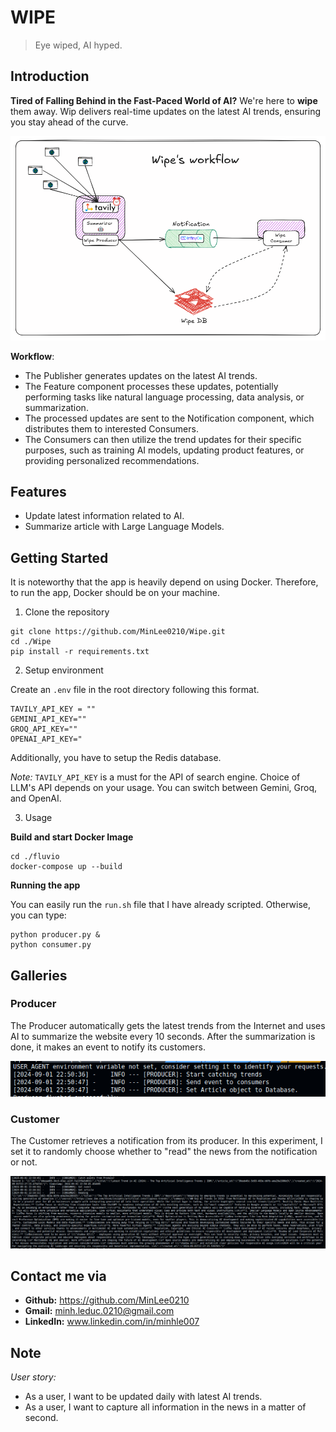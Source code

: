 # WIPE 

> Eye wiped, AI hyped. 

## Introduction

**Tired of Falling Behind in the Fast-Paced World of AI?** We're here to **wipe** them away. Wip delivers real-time updates on the latest AI trends, ensuring you stay ahead of the curve.

![](./asset/wipe_pipe.png)

**Workflow**:

+ The Publisher generates updates on the latest AI trends.
+ The Feature component processes these updates, potentially performing tasks like natural language processing, data analysis, or summarization.
+ The processed updates are sent to the Notification component, which distributes them to interested Consumers.
+ The Consumers can then utilize the trend updates for their specific purposes, such as training AI models, updating product features, or providing personalized recommendations.

## Features

- Update latest information related to AI. 
- Summarize article with Large Language Models.


## Getting Started

It is noteworthy that the app is heavily depend on using Docker. Therefore, to run the app, Docker should be on your machine.

1. Clone the repository

```
git clone https://github.com/MinLee0210/Wipe.git
cd ./Wipe
pip install -r requirements.txt
```

2. Setup environment

Create an `.env` file in the root directory following this format. 

```
TAVILY_API_KEY = ""
GEMINI_API_KEY=""  
GROQ_API_KEY=""
OPENAI_API_KEY="
```

Additionally, you have to setup the Redis database. 

_Note:_ `TAVILY_API_KEY` is a must for the API of search engine. Choice of LLM's API depends on your usage. You can switch between Gemini, Groq, and OpenAI. 


3. Usage

**Build and start Docker Image**
```
cd ./fluvio
docker-compose up --build
```

**Running the app**

You can easily run the `run.sh` file that I have already scripted. Otherwise, you can type: 

```
python producer.py &
python consumer.py
```

## Galleries

### Producer

The Producer automatically gets the latest trends from the Internet and uses AI to summarize the website every 10 seconds. After the summarization is done, it makes an event to notify its customers.

![](./asset/wipe_pub.png)

### Customer

The Customer retrieves a notification from its producer. In this experiment, I set it to randomly choose whether to "read" the news from the notification or not.

![](./asset/wipe_sub.png)


## Contact me via

+ **Github:** https://github.com/MinLee0210
+ **Gmail:** minh.leduc.0210@gmail.com
+ **LinkedIn:** www.linkedin.com/in/minhle007


## Note

_User story:_ 

+ As a user, I want to be updated daily with latest AI trends.
+ As a user, I want to capture all information in the news in a matter of second. 